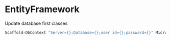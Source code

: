 # EntityFramework

Update database first classes

```powershell
Scaffold-DbContext "Server={};Database={};user id={};password={}" Microsoft.EntityFrameworkCore.SqlServer -OutputDir DB -force -startupproject Core -project Core -Context SomeContext -NoOnConfiguring
```
